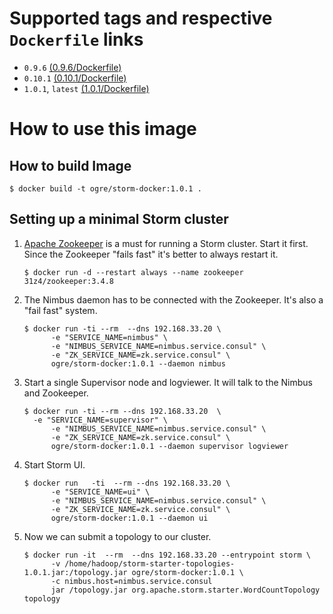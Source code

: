 # Supported tags and respective `Dockerfile` links

* `0.9.6` [(0.9.6/Dockerfile)](https://github.com/31z4/storm-docker/blob/master/0.9.6/Dockerfile)
* `0.10.1` [(0.10.1/Dockerfile)](https://github.com/31z4/storm-docker/blob/master/0.10.1/Dockerfile)
* `1.0.1`, `latest` [(1.0.1/Dockerfile)](https://github.com/31z4/storm-docker/blob/master/1.0.1/Dockerfile)


# How to use this image

## How to build Image

```
$ docker build -t ogre/storm-docker:1.0.1 .
```


## Setting up a minimal Storm cluster

1.	[Apache Zookeeper](https://zookeeper.apache.org/) is a must for running a Storm cluster. Start it first. Since the Zookeeper "fails fast" it's better to always restart it.

		$ docker run -d --restart always --name zookeeper 31z4/zookeeper:3.4.8

2.	The Nimbus daemon has to be connected with the Zookeeper. It's also a "fail fast" system.
	```
	$ docker run -ti --rm  --dns 192.168.33.20 \ 
          -e "SERVICE_NAME=nimbus" \ 
          -e "NIMBUS_SERVICE_NAME=nimbus.service.consul" \
          -e "ZK_SERVICE_NAME=zk.service.consul" \ 
          ogre/storm-docker:1.0.1 --daemon nimbus
	```

3.	Start a single Supervisor node and logviewer. It will talk to the Nimbus and Zookeeper.
	```
	$ docker run -ti --rm --dns 192.168.33.20  \
	  -e "SERVICE_NAME=supervisor" \ 
          -e "NIMBUS_SERVICE_NAME=nimbus.service.consul" \ 
          -e "ZK_SERVICE_NAME=zk.service.consul" \ 
          ogre/storm-docker:1.0.1 --daemon supervisor logviewer
	```

4.	Start Storm UI.
	```
	$ docker run   -ti  --rm --dns 192.168.33.20 \ 
          -e "SERVICE_NAME=ui" \ 
          -e "NIMBUS_SERVICE_NAME=nimbus.service.consul" \ 
          -e "ZK_SERVICE_NAME=zk.service.consul" \ 
          ogre/storm-docker:1.0.1 --daemon ui
	```

5.	Now we can submit a topology to our cluster.
	```
	$ docker run -it  --rm  --dns 192.168.33.20 --entrypoint storm \ 
          -v /home/hadoop/storm-starter-topologies-1.0.1.jar:/topology.jar ogre/storm-docker:1.0.1 \
          -c nimbus.host=nimbus.service.consul  
          jar /topology.jar org.apache.storm.starter.WordCountTopology topology
	```
